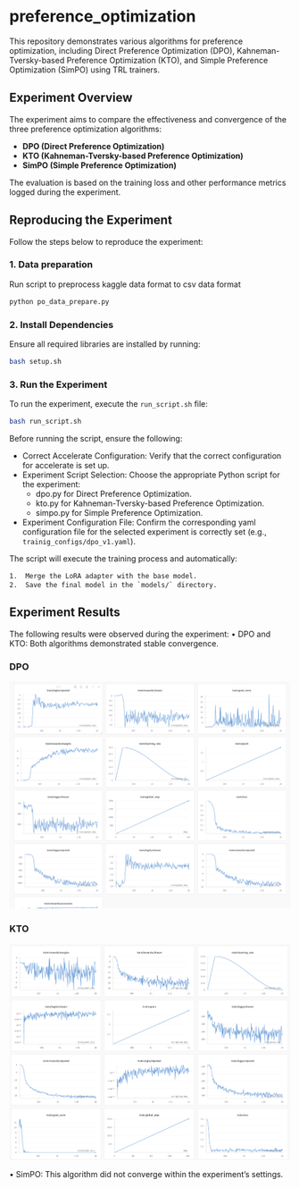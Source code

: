# preference_optimization

This repository demonstrates various algorithms for preference optimization, including Direct Preference Optimization (DPO), Kahneman-Tversky-based Preference Optimization (KTO), and Simple Preference Optimization (SimPO) using TRL trainers.

## Experiment Overview

The experiment aims to compare the effectiveness and convergence of the three preference optimization algorithms:

- **DPO (Direct Preference Optimization)**
- **KTO (Kahneman-Tversky-based Preference Optimization)**
- **SimPO (Simple Preference Optimization)**

The evaluation is based on the training loss and other performance metrics logged during the experiment.

## Reproducing the Experiment

Follow the steps below to reproduce the experiment:

### 1. Data preparation

Run script to preprocess kaggle data format to csv data format
```python
python po_data_prepare.py
```

### 2. Install Dependencies

Ensure all required libraries are installed by running:

```bash
bash setup.sh
```

### 3. Run the Experiment

To run the experiment, execute the `run_script.sh` file:

```bash
bash run_script.sh
```

Before running the script, ensure the following:

- Correct Accelerate Configuration: Verify that the correct configuration for accelerate is set up.
- Experiment Script Selection: Choose the appropriate Python script for the experiment:
	- dpo.py for Direct Preference Optimization.
    - kto.py for Kahneman-Tversky-based Preference Optimization.
	- simpo.py for Simple Preference Optimization.
- Experiment Configuration File: Confirm the corresponding yaml configuration file for the selected experiment is correctly set (e.g., `trainig_configs/dpo_v1.yaml`).

The script will execute the training process and automatically:

	1.	Merge the LoRA adapter with the base model.
	2.	Save the final model in the `models/` directory.

## Experiment Results

The following results were observed during the experiment:
•	DPO and KTO: Both algorithms demonstrated stable convergence.

### DPO
![DPO](images/dpo_train_loss.png)

### KTO
![KTO](images/kto_train_loss.png)


•	SimPO: This algorithm did not converge within the experiment’s settings.
